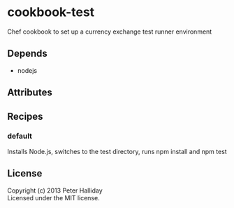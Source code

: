cookbook-test
=============

Chef cookbook to set up a currency exchange test runner environment

## Depends

- nodejs

## Attributes

## Recipes

### default

Installs Node.js, switches to the test directory, runs npm install and npm test

## License
Copyright (c) 2013 Peter Halliday  
Licensed under the MIT license.
